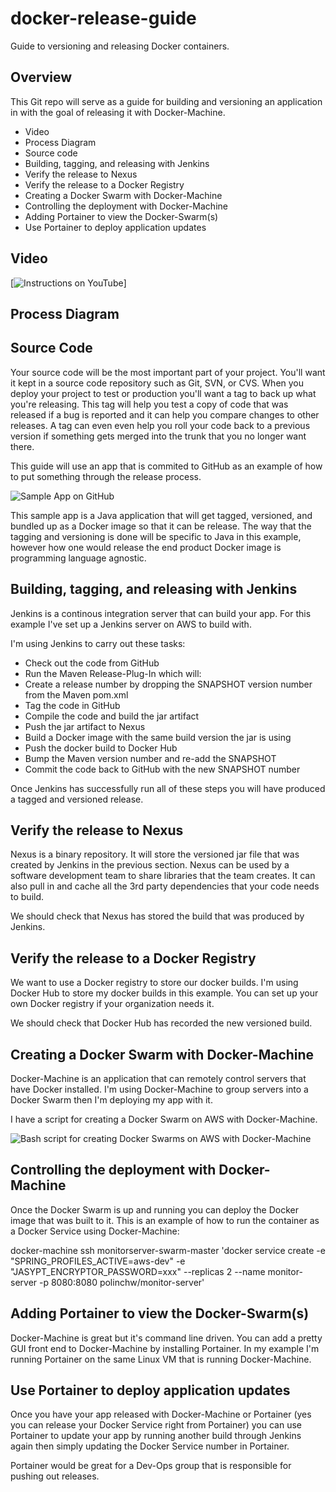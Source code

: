 # docker-release-guide
Guide to versioning and releasing Docker containers.

## Overview
This Git repo will serve as a guide for building and versioning an application in
with the goal of releasing it with Docker-Machine.

+ Video
+ Process Diagram
+ Source code
+ Building, tagging, and releasing with Jenkins
+ Verify the release to Nexus
+ Verify the release to a Docker Registry
+ Creating a Docker Swarm with Docker-Machine
+ Controlling the deployment with Docker-Machine
+ Adding Portainer to view the Docker-Swarm(s)
+ Use Portainer to deploy application updates

## Video

[![Instructions on YouTube](https://www.youtube.com/watch?v=FTmYFLxsDP0)]


## Process Diagram

## Source Code

Your source code will be the most important part of your project.  You'll want it kept in a source
code repository such as Git, SVN, or CVS.  When you deploy your project to test or production you'll 
want a tag to back up what you're releasing.  This tag will help you test a copy of code that was 
released if a bug is reported and it can help you compare changes to other releases.  A tag can even 
even help you roll your code back to a previous version if something gets merged into the trunk that 
you no longer want there.

This guide will use an app that is commited to GitHub as an example of how to put something through 
the release process.

![Sample App on GitHub](https://github.com/polinchw/monitorserver)

This sample app is a Java application that will get tagged, versioned, and bundled up as a Docker image
so that it can be release.  The way that the tagging and versioning is done will be specific to Java 
in this example, however how one would release the end product Docker image is programming language 
agnostic.

## Building, tagging, and releasing with Jenkins

Jenkins is a continous integration server that can build your app.  For this example I've set up
a Jenkins server on AWS to build with.

I'm using Jenkins to carry out these tasks:

+ Check out the code from GitHub
+ Run the Maven Release-Plug-In which will:
+ Create a release number by dropping the SNAPSHOT version number from the Maven pom.xml
+ Tag the code in GitHub
+ Compile the code and build the jar artifact
+ Push the jar artifact to Nexus
+ Build a Docker image with the same build version the jar is using
+ Push the docker build to Docker Hub
+ Bump the Maven version number and re-add the SNAPSHOT
+ Commit the code back to GitHub with the new SNAPSHOT number

Once Jenkins has successfully run all of these steps you will have produced a tagged and versioned release.

 ## Verify the release to Nexus
 
 Nexus is a binary repository.  It will store the versioned jar file that was created by Jenkins in
 the previous section. Nexus can be used by a software development team to share libraries that the
 team creates.  It can also pull in and cache all the 3rd party dependencies that your code needs to build.
 
 We should check that Nexus has stored the build that was produced by Jenkins. 
 
 ## Verify the release to a Docker Registry
 
 We want to use a Docker registry to store our docker builds.  I'm using Docker Hub to store my docker
 builds in this example.  You can set up your own Docker registry if your organization needs it.  
 
 We should check that Docker Hub has recorded the new versioned build.
 
 ## Creating a Docker Swarm with Docker-Machine
 
 Docker-Machine is an application that can remotely control servers that have Docker installed.  I'm using
 Docker-Machine to group servers into a Docker Swarm then I'm deploying my app with it.
 
 I have a script for creating a Docker Swarm on AWS with Docker-Machine.
 
 ![Bash script for creating Docker Swarms on AWS with Docker-Machine](https://github.com/polinchw/docker-tools)
 
 ## Controlling the deployment with Docker-Machine
 
 Once the Docker Swarm is up and running you can deploy the Docker image that was built to it.  This is an example 
 of how to run the container as a Docker Service using Docker-Machine:
 
 docker-machine ssh monitorserver-swarm-master 'docker service create -e "SPRING_PROFILES_ACTIVE=aws-dev" -e "JASYPT_ENCRYPTOR_PASSWORD=xxx" --replicas 2 --name monitor-server -p 8080:8080 polinchw/monitor-server'
 
 ## Adding Portainer to view the Docker-Swarm(s)
 
 Docker-Machine is great but it's command line driven.  You can add a pretty GUI front end to Docker-Machine by installing
 Portainer.  In my example I'm running Portainer on the same Linux VM that is running Docker-Machine.
 
 ## Use Portainer to deploy application updates
 
 Once you have your app released with Docker-Machine or Portainer (yes you can release your Docker Service right from Portainer) 
 you can use Portainer to update your app by running another build through Jenkins again then simply updating the 
 Docker Service number in Portainer.  
 
 Portainer would be great for a Dev-Ops group that is responsible for pushing out releases.    
 